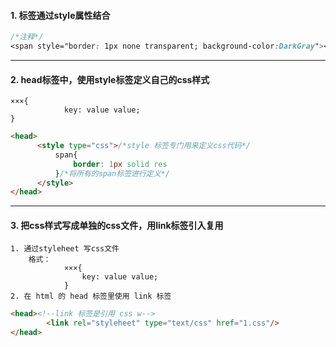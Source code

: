 #### 1. 标签通过style属性结合

```css
/*注释*/
<span style="border: 1px none transparent; background-color:DarkGray"></span>
```



**********

#### 2. head标签中，使用style标签定义自己的css样式

 	×××{ 
 				key: value value;
 	}

```html
<head>
      <style type="css">/*style 标签专门用来定义css代码*/
          span{
              border: 1px solid res
          }/*将所有的span标签进行定义*/
      </style>
</head>
```



***********

#### 3. 把css样式写成单独的css文件，用link标签引入复用

```
1. 通过styleheet 写css文件
	格式：
			×××{ 
				key: value value;
			}
2. 在 html 的 head 标签里使用 link 标签			
```

```html
<head><!--link 标签是引用 css w-->
        <link rel="styleheet" type="text/css" href="1.css"/>
</head>
```



